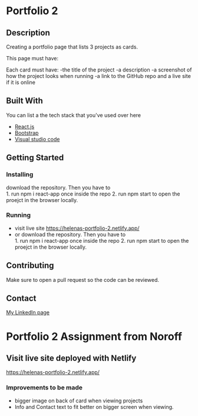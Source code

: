 # Portfolio 2


## Description

Creating a portfolio page that lists 3 projects as cards. 

This page must have:

Each card must have:
-the title of the project
-a description
-a screenshot of how the project looks when running
-a link to the GitHub repo and a live site if it is online


## Built With

You can list a the tech stack that you've used over here

- [React.js](https://reactjs.org/)
- [Bootstrap](https://getbootstrap.com)
- [Visual studio code](https://code.visualstudio.com/)

## Getting Started

### Installing

download the repository. 
Then you have to  
      1.  run npm i react-app once inside the repo 
      2.  run npm start to open the proejct in the browser locally. 

### Running

- visit live site https://helenas-portfolio-2.netlify.app/
- or download the repository. Then you have to  
                   1.  run npm i react-app once inside the repo 
                   2.  run npm start to open the proejct in the browser locally. 


## Contributing

Make sure to open a pull request so the code can be reviewed.


## Contact

[My LinkedIn page]([www.linkedin.com](https://no.linkedin.com/in/helena-lokkeberg-3501351a9))


# Portfolio 2 Assignment from Noroff

## Visit live site deployed with Netlify 
https://helenas-portfolio-2.netlify.app/


### Improvements to be made
- bigger image on back of card when viewing projects 
- Info and Contact text to fit better on bigger screen when viewing. 
